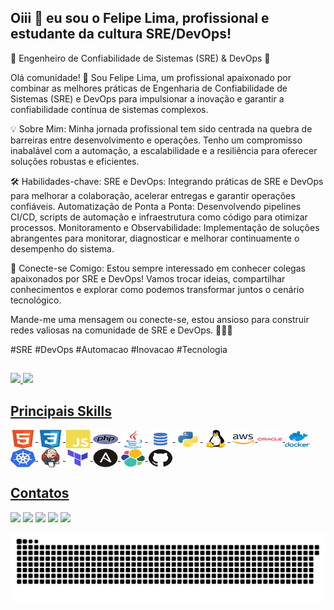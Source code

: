## Oiii 👋 eu sou o Felipe Lima, profissional e estudante da cultura SRE/DevOps!

🚀 Engenheiro de Confiabilidade de Sistemas (SRE) & DevOps 🚀

Olá comunidade! 👋 Sou Felipe Lima, um profissional apaixonado por combinar as melhores práticas de Engenharia de Confiabilidade de Sistemas (SRE) e DevOps para impulsionar a inovação e garantir a confiabilidade contínua de sistemas complexos.

💡 Sobre Mim:
Minha jornada profissional tem sido centrada na quebra de barreiras entre desenvolvimento e operações. Tenho um compromisso inabalável com a automação, a escalabilidade e a resiliência para oferecer soluções robustas e eficientes.

🛠️ Habilidades-chave:
SRE e DevOps: Integrando práticas de SRE e DevOps para melhorar a colaboração, acelerar entregas e garantir operações confiáveis. 
Automatização de Ponta a Ponta: Desenvolvendo pipelines CI/CD, scripts de automação e infraestrutura como código para otimizar processos.
Monitoramento e Observabilidade: Implementação de soluções abrangentes para monitorar, diagnosticar e melhorar continuamente o desempenho do sistema.

🔗 Conecte-se Comigo:
Estou sempre interessado em conhecer colegas apaixonados por SRE e DevOps! Vamos trocar ideias, compartilhar conhecimentos e explorar como podemos transformar juntos o cenário tecnológico.

Mande-me uma mensagem ou conecte-se, estou ansioso para construir redes valiosas na comunidade de SRE e DevOps. 👨‍💻✨

#SRE #DevOps #Automacao #Inovacao #Tecnologia
##  ##
<div>
<a href="https://github.com/flima835">
<img height="180cm" src="https://github-readme-stats.vercel.app/api?username=flima835&show_icon=true&theme=dracula&include_all_commits+true&count_private=true"/>
<img height="180cm" src="https://github-readme-stats.vercel.app/api/top-langs/?username=flima835&layout=compact&langs_count=16&theme=dracula"/>
</div>
  
## Principais Skills ##
<div style="display: inline_block">
  <img align="center" alt="Rafa-HTML" height="30" width="40" src="https://raw.githubusercontent.com/devicons/devicon/master/icons/html5/html5-original.svg">
  <img align="center" alt="Rafa-CSS" height="30" width="40" src="https://raw.githubusercontent.com/devicons/devicon/master/icons/css3/css3-original.svg">
  <img align="center" alt="Rafa-Js" height="30" width="40" src="https://raw.githubusercontent.com/devicons/devicon/master/icons/javascript/javascript-plain.svg">
  <img align="center" alt="Isa-php" height="30" width="40" src="https://raw.githubusercontent.com/devicons/devicon/master/icons/php/php-original.svg">
  <img align="center" alt="Rafa-Python" height="30" width="40" src="https://raw.githubusercontent.com/devicons/devicon/master/icons/java/java-original.svg">
  <img align="center" alt="Rafa-Csharp" height="30" width="40" src="https://raw.githubusercontent.com/github/explore/master/topics/sql/sql.png">
  <img align="center" alt="Rafa-Python" height="30" width="40" src="https://raw.githubusercontent.com/devicons/devicon/master/icons/python/python-original.svg">
  <img align="center" alt="Rafa-Linux" height="30" width="40" src="https://raw.githubusercontent.com/devicons/devicon/master/icons/linux/linux-original.svg">
  <img align="center" alt="Rafa-React" height="30" width="40" src="https://raw.githubusercontent.com/github/explore/main/topics/aws/aws.png">
  <img align="center" alt="Rafa-Python" height="30" width="40" src="https://raw.githubusercontent.com/devicons/devicon/master/icons/oracle/oracle-original.svg">
  <img align="center" alt="Rafa-Ts" height="30" width="40" src="https://raw.githubusercontent.com/github/explore/master/topics/docker/docker.png">
  <img align="center" alt="Rafa-Python" height="30" width="40" src="https://raw.githubusercontent.com/devicons/devicon/master/icons/kubernetes/kubernetes-original.svg">
  <img align="center" alt="Rafa-Python" height="30" width="40" src="https://raw.githubusercontent.com/devicons/devicon/master/icons/jenkins/jenkins-original.svg">
  <img align="center" alt="Rafa-Python" height="30" width="40" src="https://raw.githubusercontent.com/devicons/devicon/master/icons/terraform/terraform-original.svg">
  <img align="center" alt="Rafa-Python" height="30" width="40" src="https://raw.githubusercontent.com/devicons/devicon/master/icons/ansible/ansible-original.svg">
  <img align="center" alt="Rafa-Csharp" height="30" width="40" src="https://raw.githubusercontent.com/github/explore/master/topics/elasticsearch/elasticsearch.png">
  <img align="center" alt="Rafa-Linux" height="30" width="40" src="https://raw.githubusercontent.com/devicons/devicon/master/icons/github/github-original.svg">

  ## Contatos ##
<div> 
  <a href="https://www.linkedin.com/in/link-felipe-lima/" target="_blank"><img src="https://img.shields.io/badge/-LinkedIn-%230077B5?style=for-the-badge&logo=linkedin&logoColor=white" target="_blank"></a> 
  <a href="https://www.facebook.com/felipe.lima.92351/" target="_blank"><img src="https://img.shields.io/badge/-facebook-%230077B5?style=for-the-badge&logo=facebook&logoColor=white" target="_blank"></a> 
  <a href="https://wa.me/+5521965252936"><img src="https://img.shields.io/badge/WhatsApp-25D366?style=for-the-badge&logo=whatsapp&logoColor=white"></a>
  <a href="https://github.com/flima835"><img src="https://img.shields.io/badge/GitHub-100000?style=for-the-badge&logo=github&logoColor=white"></a> 
  <a href = "mailto:flima835@gmail.com"><img src="https://img.shields.io/badge/-Gmail-%23333?style=for-the-badge&logo=gmail&logoColor=red" target="_blank"></a>
  

![Snake animation](https://github.com/IsadoraFerrao/IsadoraFerrao/blob/main/snake.svg)
</div>


